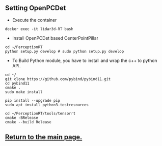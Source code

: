 
## Setting OpenPCDet

- Execute the container
```
docker exec -it lidar3d-RT bash
```

- Install OpenPCDet based CenterPointPillar
``` shell
cd ~/PerceptionRT
python setup.py develop # sudo python setup.py develop
```

- To Build Python module, you have to install and wrap the c++ to python API.
``` shell
cd ~/
git clone https://github.com/pybind/pybind11.git
cd pybind11
cmake .
sudo make install

pip install --upgrade pip
sudo apt install python3-testresources

cd ~/PerceptionRT/tools/tensorrt
cmake -BRelease
cmake --build Release
```

## [Return to the main page.](../README.md)

